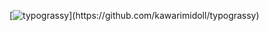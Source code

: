 [![typograssy]([https://typograssy.deno.dev/api?text=Hello%20world!](https://typograssy.deno.dev/api?text=Hi%20there%20!)https://typograssy.deno.dev/api?text=Hi%20there%20!)](https://github.com/kawarimidoll/typograssy)
